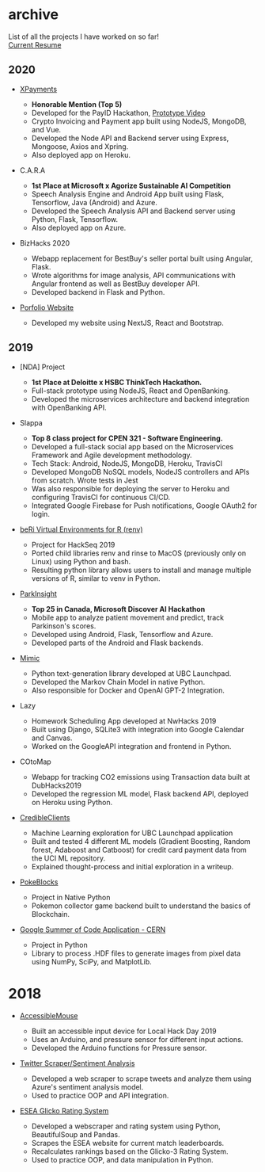 # archive
List of all the projects I have worked on so far!  
[Current Resume](https://docs.google.com/document/d/19CmidkIFOCw47pHSw7G0jXIKaB4kzFZiZvaDvekTawE/edit?usp=sharing)
## 2020
* [XPayments](https://devpost.com/software/xpayments-me)
  - **Honorable Mention (Top 5)**
  - Developed for the PayID Hackathon, [Prototype Video](https://www.youtube.com/watch?v=oFfFI-1ywHU&feature=emb_title)
  - Crypto Invoicing and Payment app built using NodeJS, MongoDB, and Vue. 
  - Developed the Node API and Backend server using Express, Mongoose, Axios and Xpring.
  - Also deployed app on Heroku. 

* C.A.R.A 
  - **1st Place at Microsoft x Agorize Sustainable AI Competition**
  - Speech Analysis Engine and Android App built using Flask, Tensorflow, Java (Android) and Azure. 
  - Developed the Speech Analysis API and Backend server using Python, Flask, Tensorflow.
  - Also deployed app on Azure. 
  
* BizHacks 2020
  - Webapp replacement for BestBuy's seller portal built using Angular, Flask.
  - Wrote algorithms for image analysis, API communications with Angular frontend as well as BestBuy developer API. 
  - Developed backend in Flask and Python. 

* [Porfolio Website](https://r614.dev)
  - Developed my website using NextJS, React and Bootstrap. 
  
## 2019
* [NDA] Project
  - **1st Place at Deloitte x HSBC ThinkTech Hackathon.**
  - Full-stack prototype using NodeJS, React and OpenBanking. 
  - Developed the microservices architecture and backend integration with OpenBanking API. 
  
* Slappa
  - **Top 8 class project for CPEN 321 - Software Engineering.**
  - Developed a full-stack social app based on the Microservices Framework and Agile development methodology.
  - Tech Stack: Android, NodeJS, MongoDB, Heroku, TravisCI
  - Developed MongoDB NoSQL models, NodeJS controllers and APIs from scratch. Wrote tests in Jest 
  - Was also responsible for deploying the server to Heroku and configuring TravisCI for continuous CI/CD. 
  - Integrated Google Firebase for Push notifications, Google OAuth2 for login.

* [beRi Virtual Environments for R (renv)](https://github.com/datasnakes/renv) 
  - Project for HackSeq 2019
  - Ported child libraries renv and rinse to MacOS (previously only on Linux) using Python and bash.
  - Resulting python library allows users to install and manage multiple versions of R, similar to venv in Python. 

* [ParkInsight](https://github.com/parkinsight/parkinsight)
  - **Top 25 in Canada, Microsoft Discover AI Hackathon**
  - Mobile app to analyze patient movement and predict, track Parkinson's scores.
  - Developed using Android, Flask, Tensorflow and Azure.
  - Developed parts of the Android and Flask backends.

* [Mimic](https://github.com/ubclaunchpad/mimic)
  - Python text-generation library developed at UBC Launchpad. 
  - Developed the Markov Chain Model in native Python. 
  - Also responsible for Docker and OpenAI GPT-2 Integration. 
  
* Lazy
  - Homework Scheduling App developed at NwHacks 2019
  - Built using Django, SQLite3 with integration into Google Calendar and Canvas. 
  - Worked on the GoogleAPI integration and frontend in Python. 

* COtoMap
  - Webapp for tracking CO2 emissions using Transaction data built at DubHacks2019
  - Developed the regression ML model, Flask backend API, deployed on Heroku using Python. 

* [CredibleClients](https://github.com/r614/credible-clients)
  - Machine Learning exploration for UBC Launchpad application
  - Built and tested 4 different ML models (Gradient Boosting, Random forest, Adaboost and Catboost) for credit card payment data from the UCI ML repository. 
  - Explained thought-process and initial exploration in a writeup. 

* [PokeBlocks](https://github.com/r614/PokeBlocks)
  - Project in Native Python 
  - Pokemon collector game backend built to understand the basics of Blockchain. 

* [Google Summer of Code Application - CERN](https://github.com/r614/gsoc_eval)
  - Project in Python 
  - Library to process .HDF files to generate images from pixel data using NumPy, SciPy, and MatplotLib. 

# 2018

* [AccessibleMouse](https://github.com/r614/AccessibleMouse)
  - Built an accessible input device for Local Hack Day 2019
  - Uses an Arduino, and pressure sensor for different input actions.
  - Developed the Arduino functions for Pressure sensor. 

* [Twitter Scraper/Sentiment Analysis](https://github.com/r614/sentiment-analysis-ui)
  - Developed a web scraper to scrape tweets and analyze them using Azure's sentiment analysis model.
  - Used to practice OOP and API integration.
  
* [ESEA Glicko Rating System](https://github.com/r614/Glicko-Rating-System-ESEA)
  - Developed a webscraper and rating system using Python, BeautifulSoup and Pandas.
  - Scrapes the ESEA website for current match leaderboards.
  - Recalculates rankings based on the Glicko-3 Rating System.
  - Used to practice OOP, and data manipulation in Python. 
